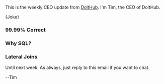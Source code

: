 This is the weekly CEO update from [DoltHub](https://www.dolthub.com/). I'm Tim, the CEO of DoltHub. 

{Joke}

### 99.99% Correct



### Why SQL?



### Lateral Joins



Until next week. As always, just reply to this email if you want to chat.

--Tim
